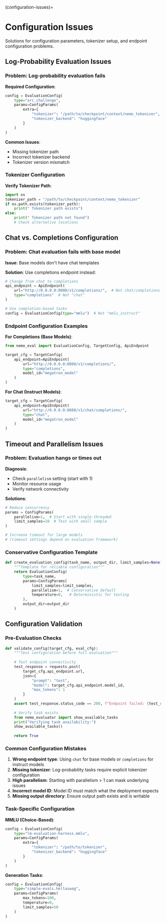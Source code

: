 (configuration-issues)=

# Configuration Issues

Solutions for configuration parameters, tokenizer setup, and endpoint configuration problems.

## Log-Probability Evaluation Issues

###  Problem: Log-probability evaluation fails

**Required Configuration**:

```python
config = EvaluationConfig(
    type="arc_challenge",
    params=ConfigParams(
        extra={
            "tokenizer": "/path/to/checkpoint/context/nemo_tokenizer",
            "tokenizer_backend": "huggingface"
        }
    )
)
```

**Common Issues**:

- Missing tokenizer path
- Incorrect tokenizer backend
- Tokenizer version mismatch

### Tokenizer Configuration

**Verify Tokenizer Path**:

```python
import os
tokenizer_path = "/path/to/checkpoint/context/nemo_tokenizer"
if os.path.exists(tokenizer_path):
    print(" Tokenizer path exists")
else:
    print(" Tokenizer path not found")
    # Check alternative locations
```

## Chat vs. Completions Configuration

###  Problem: Chat evaluation fails with base model

**Issue**: Base models don't have chat templates

**Solution**: Use completions endpoint instead:

```python
# Change from chat to completions
api_endpoint = ApiEndpoint(
    url="http://0.0.0.0:8080/v1/completions/",  # Not chat/completions
    type="completions"  # Not "chat"
)

# Use completion-based tasks
config = EvaluationConfig(type="mmlu")  # Not "mmlu_instruct"
```

### Endpoint Configuration Examples

**For Completions (Base Models)**:

```python
from nemo_eval import EvaluationConfig, TargetConfig, ApiEndpoint

target_cfg = TargetConfig(
    api_endpoint=ApiEndpoint(
        url="http://0.0.0.0:8080/v1/completions/",
        type="completions",
        model_id="megatron_model"
    )
)
```

**For Chat (Instruct Models)**:

```python
target_cfg = TargetConfig(
    api_endpoint=ApiEndpoint(
        url="http://0.0.0.0:8080/v1/chat/completions/",
        type="chat",
        model_id="megatron_model"
    )
)
```

## Timeout and Parallelism Issues

###  Problem: Evaluation hangs or times out

**Diagnosis**:

- Check `parallelism` setting (start with 1)
- Monitor resource usage
- Verify network connectivity

**Solutions**:

```python
# Reduce concurrency
params = ConfigParams(
    parallelism=1,  # Start with single-threaded
    limit_samples=10  # Test with small sample
)

# Increase timeout for large models
# (timeout settings depend on evaluation framework)
```

### Conservative Configuration Template

```python
def create_evaluation_config(task_name, output_dir, limit_samples=None):
    """Template for reliable configuration"""
    return EvaluationConfig(
        type=task_name,
        params=ConfigParams(
            limit_samples=limit_samples,
            parallelism=1,  # Conservative default
            temperature=0,   # Deterministic for testing
        ),
        output_dir=output_dir
    )
```

## Configuration Validation

### Pre-Evaluation Checks

```python
def validate_config(target_cfg, eval_cfg):
    """Test configuration before full evaluation"""
    
    # Test endpoint connectivity
    test_response = requests.post(
        target_cfg.api_endpoint.url,
        json={
            "prompt": "test", 
            "model": target_cfg.api_endpoint.model_id, 
            "max_tokens": 1
        }
    )
    assert test_response.status_code == 200, f"Endpoint failed: {test_response.status_code}"
    
    # Verify task exists
    from nemo_evaluator import show_available_tasks
    print("Verifying task availability:")
    show_available_tasks()
    
    return True
```

### Common Configuration Mistakes

1. **Wrong endpoint type**: Using `chat` for base models or `completions` for instruct models
2. **Missing tokenizer**: Log-probability tasks require explicit tokenizer configuration  
3. **High parallelism**: Starting with parallelism > 1 can mask underlying issues
4. **Incorrect model ID**: Model ID must match what the deployment expects
5. **Missing output directory**: Ensure output path exists and is writable

### Task-Specific Configuration

**MMLU (Choice-Based)**:

```python
config = EvaluationConfig(
    type="lm-evaluation-harness.mmlu",
    params=ConfigParams(
        extra={
            "tokenizer": "/path/to/tokenizer",
            "tokenizer_backend": "huggingface"
        }
    )
)
```

**Generation Tasks**:

```python
config = EvaluationConfig(
    type="simple-evals.hellaswag",
    params=ConfigParams(
        max_tokens=100,
        temperature=0,
        limit_samples=50
    )
)
```
